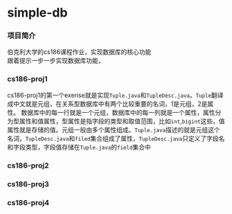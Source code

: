 # simple-db
### 项目简介
伯克利大学的cs186课程作业，实现数据库的核心功能  
跟着提示一步一步实现数据库功能，[](https://sites.google.com/site/cs186fall2013/homeworks/project-1)
### cs186-proj1
cs186-proj1的第一个exerise就是实现`Tuple.java`和`TupleDesc.java`。`Tuple`翻译成中文就是元组，在关系型数据库中有两个比较重要的名词，1是元组，2是属性。  数据库中的每一行就是一个元组，数据库中的每一列就是一个属性，属性分为型属性和值属性，型属性是指字段的类型和取值范围，比如`int`,`bigint`这些，值属性就是存储的值。元组一般由多个属性组成。`Tuple.java`描述的就是元组这个名词，`TupleDesc.java`和`filed`集合组成了属性，`TupleDesc.java`只定义了字段名和字段类型，字段值存储在`Tuple.java`的`field`集合中
### cs186-proj2
### cs186-proj3
### cs186-proj4
